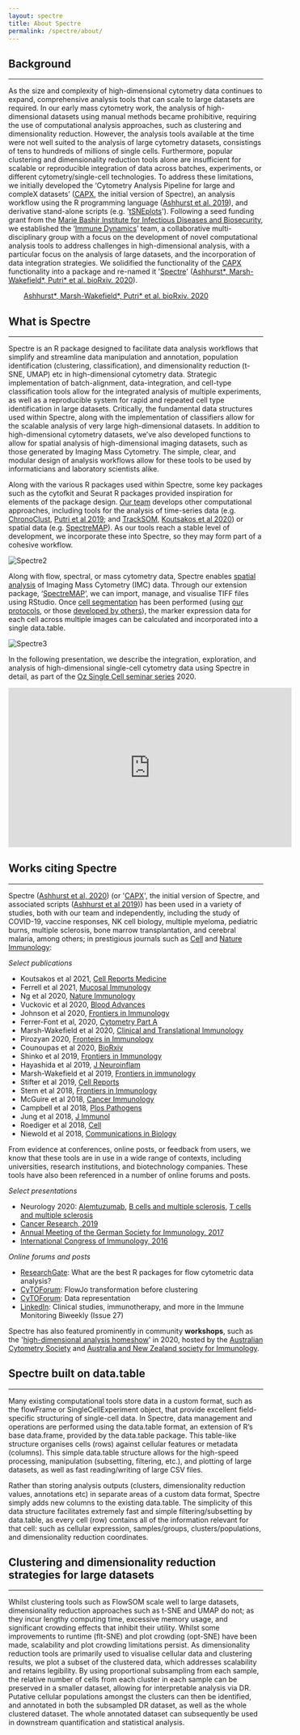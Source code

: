 ```yaml
---
layout: spectre
title: About Spectre
permalink: /spectre/about/
---
```


## Background

---

As the size and complexity of high-dimensional cytometry data continues to expand, comprehensive analysis tools that can scale to large datasets are required. In our early mass cytometry work, the analysis of high-dimensional datasets using manual methods became prohibitive, requiring the use of computational analysis approaches, such as clustering and dimensionality reduction. However, the analysis tools available at the time were not well suited to the analysis of large cytometry datasets, consistings of tens to hundreds of millions of single cells. Furthermore, popular clustering and dimensionality reduction tools alone are insufficient for scalable or reproducible integration of data across batches, experiments, or different cytometry/single-cell technologies. To address these limitations, we initially developed the ‘Cytometry Analysis Pipeline for large and compleX datasets’ ([CAPX](https://github.com/sydneycytometry/CAPX), the initial version of Spectre), an analysis workflow using the R programming language ([Ashhurst et al. 2019](https://link.springer.com/protocol/10.1007/978-1-4939-9454-0_12)), and derivative stand-alone scripts (e.g. '[tSNEplots](https://github.com/sydneycytometry/tSNEplots)'). Following a seed funding grant from the [Marie Bashir Institute for Infectious Diseases and Biosecurity](https://www.sydney.edu.au/marie-bashir-institute/), we established the ‘[Immune Dynamics](https://immunedynamics.io/team)’ team, a collaborative multi-disciplinary group with a focus on the development of novel computational analysis tools to address challenges in high-dimensional analysis, with a particular focus on the analysis of large datasets, and the incorporation of data integration strategies. We solidified the functionality of the [CAPX](https://github.com/sydneycytometry/CAPX) functionality into a package and re-named it '[Spectre](https://immunedynamics.io/spectre/)' ([Ashhurst\*, Marsh-Wakefield\*, Putri\* et al. bioRxiv. 2020](https://www.biorxiv.org/content/10.1101/2020.10.22.349563v1.abstract)).

<!--<span class="__dimensions_badge_embed__" data-id="pub.1132092846" data-hide-zero-citations="true" data-legend="always" data-style="small_circle"></span><script async src="https://badge.dimensions.ai/badge.js" charset="utf-8"></script>
<p> </p>-->

<div style="margin-left: 30px"><a href="https://www.biorxiv.org/content/10.1101/2020.10.22.349563v1.abstract">Ashhurst*, Marsh-Wakefield*, Putri* et al. bioRxiv. 2020</a></div>

<script type="text/javascript" src="https://d1bxh8uas1mnw7.cloudfront.net/assets/embed.js"></script><div data-badge-details="right" data-badge-type="donut" data-altmetric-id="99729668" data-hide-no-mentions="true" class="altmetric-embed" style="margin-left: 30px"></div>

<p> </p>

## What is Spectre

---

Spectre is an R package designed to facilitate data analysis workflows that simplify and streamline data manipulation and annotation, population identification (clustering, classification), and dimensionality reduction (t-SNE, UMAP) etc in high-dimensional cytometry data. Strategic implementation of batch-alignment, data-integration, and cell-type classification tools allow for the integrated analysis of multiple experiments, as well as a reproducible system for rapid and repeated cell type identification in large datasets. Critically, the fundamental data structures used within Spectre, along with the implementation of classifiers allow for the scalable analysis of very large high-dimensional datasets. In addition to high-dimensional cytometry datasets, we’ve also developed functions to allow for spatial analysis of high-dimensional imaging datasets, such as those generated by Imaging Mass Cytometry. The simple, clear, and modular design of analysis workflows allow for these tools to be used by informaticians and laboratory scientists alike. 

Along with the various R packages used within Spectre, some key packages such as the cytofkit and Seurat R packages provided inspiration for elements of the package design. [Our team](https://immunedynamics.io/team) develops other computational approaches, including tools for the analysis of time-series data (e.g. [ChronoClust](https://github.com/ghar1821/Chronoclust), [Putri et al 2019](https://www.sciencedirect.com/science/article/pii/S0950705119300796); and [TrackSOM](https://github.com/ghar1821/TrackSOM), [Koutsakos et al 2020](https://www.cell.com/cell-reports-medicine/fulltext/S2666-3791(21)00019-7)) or spatial data (e.g. [SpectreMAP](https://immunedynamics.io/spectre/spatial/)). As our tools reach a stable level of development, we incorporate these into Spectre, so they may form part of a cohesive workflow.

![Spectre2](https://raw.githubusercontent.com/tomashhurst/tomashhurst.github.io/master/images/Clusters%20wide.png)

Along with flow, spectral, or mass cytometry data, Spectre enables [spatial analysis](https://immunedynamics.github.io/spectre/spatial/) of Imaging Mass Cytometry (IMC) data. Through our extension package, ‘[SpectreMAP](https://immunedynamics.github.io/spectre/spatial/)’, we can import, manage, and visualise TIFF files using RStudio. Once [cell segmentation](https://immunedynamics.github.io/spectre/spatial/) has been performed (using [our protocols](https://immunedynamics.github.io/spectre/spatial/), or those [developed by others](https://immunedynamics.github.io/spectre/spatial/)), the marker expression data for each cell across multiple images can be calculated and incorporated into a single data.table.

![Spectre3](https://wiki.centenary.org.au/download/attachments/172228252/image2021-2-25_22-32-15.png?version=1&modificationDate=1614252735692&api=v2)

In the following presentation, we describe the integration, exploration, and analysis of high-dimensional single-cell cytometry data using Spectre in detail, as part of the [Oz Single Cell seminar series](https://youtu.be/poEDERGXrQw?t=3151) 2020.

<p align="center"><iframe width="560" height="315" src="https://www.youtube.com/embed/poEDERGXrQw?start=3151" frameborder="0" allow="accelerometer; autoplay; clipboard-write; encrypted-media; gyroscope; picture-in-picture" allowfullscreen></iframe></p>

<p> </p>

## Works citing Spectre

---

Spectre ([Ashhurst et al, 2020](https://www.biorxiv.org/content/10.1101/2020.10.22.349563v1.abstract)) (or '[CAPX](https://github.com/sydneycytometry/CAPX)', the initial version of Spectre, and associated scripts ([Ashhurst et al 2019](https://link.springer.com/protocol/10.1007/978-1-4939-9454-0_12))) has been used in a variety of studies, both with our team and independently, including the study of COVID-19, vaccine responses, NK cell biology, multiple myeloma, pediatric burns, multiple sclerosis, bone marrow transplantation, and cerebral malaria, among others; in prestigious journals such as [Cell](https://doi.org/10.1016/j.cell.2018.08.013) and [Nature Immunology](https://www.researchgate.net/publication/343838774_The_NK_cell_granule_protein_NKG7_regulates_cytotoxic_granule_exocytosis_and_inflammation):

*Select publications*

- Koutsakos et al 2021, [Cell Reports Medicine](https://www.sciencedirect.com/science/article/pii/S2666379121000197)
- Ferrell et al 2021, [Mucosal Immunology](https://www.nature.com/articles/s41385-021-00379-6)
- Ng et al 2020, [Nature Immunology](https://www.researchgate.net/publication/343838774_The_NK_cell_granule_protein_NKG7_regulates_cytotoxic_granule_exocytosis_and_inflammation)
- Vuckovic et al 2020, [Blood Advances](https://ashpublications.org/bloodadvances/article/4/19/4593/463891/Inverse-relationship-between-oligoclonal-expanded)
- Johnson et al 2020, [Frontiers in Immunology](https://www.frontiersin.org/articles/10.3389/fimmu.2020.01481/full)
- Ferrer-Font et al, 2020, [Cytometry Part A](https://onlinelibrary.wiley.com/doi/abs/10.1002/cyto.a.24016)
- Marsh-Wakefield et al 2020, [Clinical and Translational Immunology](https://onlinelibrary.wiley.com/doi/full/10.1002/cti2.1133)
- Pirozyan 2020, [Fronteirs in Immunology](https://www.frontiersin.org/articles/10.3389/fimmu.2020.00372/full)
- Counoupas et al 2020, [BioRxiv](https://doi.org/10.1101/2020.02.25.964312)
- Shinko et al 2019, [Frontiers in Immunology](https://www.frontiersin.org/articles/10.3389/fimmu.2019.02584/full)
- Hayashida et al 2019, [J Neuroinflam](https://jneuroinflammation.biomedcentral.com/articles/10.1186/s12974-019-1566-5)
- Marsh-Wakefield et al 2019, [Frontiers in immunology](https://www.ncbi.nlm.nih.gov/pmc/articles/PMC6688400/)
- Stifter et al 2019, [Cell Reports](https://www.cell.com/cell-reports/pdf/S2211-1247(19)31492-5.pdf)
- Stern et al 2018, [Frontiers in Immunology](https://www.frontiersin.org/articles/10.3389/fimmu.2018.01672/full)
- McGuire et al 2018, [Cancer Immunology](https://link.springer.com/article/10.1007/s00262-017-2107-7)
- Campbell et al 2018, [Plos Pathogens](https://journals.plos.org/plospathogens/article?id=10.1371/journal.ppat.1006999)
- Jung et al 2018, [J Immunol](https://www.jimmunol.org/content/201/7/2176.abstract)
- Roediger et al 2018, [Cell](https://doi.org/10.1016/j.cell.2018.08.013)
- Niewold et al 2018, [Communications in Biology](https://www.nature.com/articles/s42003-018-0216-2)

From evidence at conferences, online posts, or feedback from users, we  know that these tools are in use in a wide range of contexts, including universities, research institutions, and biotechnology companies. These tools have also been referenced in a number of online forums and posts.

*Select presentations*

- Neurology 2020: [Alemtuzumab](https://n.neurology.org/content/94/15_Supplement/3937.abstract), [B cells and multiple sclerosis](https://n.neurology.org/content/94/15_Supplement/3953.abstract), [T cells and multiple sclerosis](https://n.neurology.org/content/94/15_Supplement/5301.abstract)
- [Cancer Research, 2019](https://cancerres.aacrjournals.org/content/79/13_Supplement/2307.short)
- [Annual Meeting of the German Society for Immunology, 2017](https://onlinelibrary.wiley.com/doi/pdf/10.1002/eji.201770300#page=243)
- [International Congress of Immunology, 2016](http://ici2016-c10000.epresenter.com.au/clients/1/121/submissions/14263/abstract.pdf)

*Online forums and posts*

- [ResearchGate](https://www.researchgate.net/post/What_are_the_best_R_packages_for_flow_cytometric_data_analysis): What are the best R packages for flow cytometric data analysis?
- [CyTOForum](http://cytoforum.stanford.edu/viewtopic.php?f=3&t=2007&p=5229&hilit=spectre#p5229): FlowJo transformation before clustering
- [CyTOForum](http://cytoforum.stanford.edu/viewtopic.php?f=3&t=2303&p=5729&hilit=spectre#p5729): Data representation
- [LinkedIn](https://www.linkedin.com/pulse/clinical-studies-immunotherapy-more-immune-monitoring-amir/): Clinical studies, immunotherapy, and more in the Immune Monitoring Biweekly (Issue 27)

Spectre has also featured prominently in community **workshops**, such as the '[high-dimensional analysis homeshow](https://immunedynamics.io/homeshow/)' in 2020, hosted by the [Australian Cytometry Society](https://cytometry.org.au/) and [Australia and New Zealand society for Immunology](https://www.immunology.org.au/).

<p> </p>

## Spectre built on data.table

---

Many existing computational tools store data in a custom format, such as the flowFrame or SingleCellExperiment object, that provide excellent field-specific structuring of single-cell data. In Spectre, data management and operations are performed using the data.table format, an extension of R’s base data.frame, provided by the data.table package. This table-like structure organises cells (rows) against cellular features or metadata (columns). This simple data.table structure allows for the high-speed processing, manipulation (subsetting, filtering, etc.), and plotting of large datasets, as well as fast reading/writing of large CSV files.

Rather than storing analysis outputs (clusters, dimensionality reduction values, annotations etc) in separate areas of a custom data format, Spectre simply adds new columns to the existing data.table. The simplicity of this data structure facilitates extremely fast and simple filtering/subsetting by data.table, as every cell (row) contains all of the information relevant for that cell: such as cellular expression, samples/groups, clusters/populations, and dimensionality reduction coordinates.

<p> </p>

## Clustering and dimensionality reduction strategies for large datasets

---

Whilst clustering tools such as FlowSOM scale well to large datasets, dimensionality reduction approaches such as t-SNE and UMAP do not; as they incur lengthy computing time, excessive memory usage, and significant crowding effects that inhibit their utility. Whilst some improvements to runtime (flt-SNE) and plot crowding (opt-SNE) have been made, scalability and plot crowding limitations persist. As dimensionality reduction tools are primarily used to visualise cellular data and clustering results, we plot a subset of the clustered data, which addresses scalability and retains legibility. By using proportional subsampling from each sample, the relative number of cells from each cluster in each sample can be preserved in a smaller dataset, allowing for interpretable analysis via DR. Putative cellular populations amongst the clusters can then be identified, and annotated in both the subsampled DR dataset, as well as the whole clustered dataset. The whole annotated dataset can subsequently be used in downstream quantification and statistical analysis.

<br />
